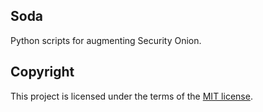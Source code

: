 ## Soda
Python scripts for augmenting Security Onion. 

## Copyright
This project is licensed under the terms of the [MIT license](/LICENSE). 
